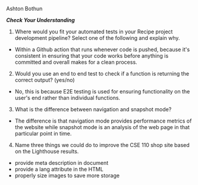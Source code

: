 Ashton Bothun

***Check Your Understanding***
1) Where would you fit your automated tests in your Recipe project development pipeline? Select one of the following and explain why.
- Within a Github action that runs whenever code is pushed, because it's consistent in ensuring that your code works before anything is committed and overall makes for a clean process.


2) Would you use an end to end test to check if a function is returning the correct output? (yes/no)
- No, this is because E2E testing is used for ensuring functionality on the user's end rather than individual functions.


3) What is the difference between navigation and snapshot mode?
- The difference is that navigation mode provides performance metrics of the website while snapshot mode is an analysis of the web page in that particular point in time.


4) Name three things we could do to improve the CSE 110 shop site based on the Lighthouse results.
- provide meta description in document
- provide a lang attribute in the HTML
- properly size images to save more storage





